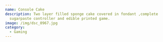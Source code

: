 ```yaml
---
name: Console Cake
description: Two layer filled sponge cake covered in fondant ,complete with
  sugarpaste controller and edible printed game.
image: /img/dsc_0967.jpg
category:
  - Gaming
---
```

